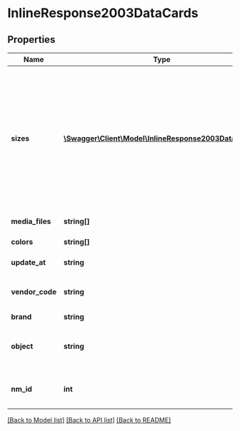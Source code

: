 # InlineResponse2003DataCards

## Properties
Name | Type | Description | Notes
------------ | ------------- | ------------- | -------------
**sizes** | [**\Swagger\Client\Model\InlineResponse2003DataSizes[]**](InlineResponse2003DataSizes.md) | Массив размеров для номенклатуры (для безразмерного товара все равно нужно передавать данный массив с одним элементом и нулевым размером, но с ценой и баркодом) | [optional] 
**media_files** | **string[]** | Медиафайлы номенклатуры | [optional] 
**colors** | **string[]** | Цвета номенклатуры | [optional] 
**update_at** | **string** | Дата обновления | [optional] 
**vendor_code** | **string** | Текстовый идентификатор НМ поставщика | [optional] 
**brand** | **string** | Брэнд | [optional] 
**object** | **string** | Категория для который создавалось КТ с данной НМ | [optional] 
**nm_id** | **int** | Числовой идентификатор номенклатуры Wildberries | [optional] 

[[Back to Model list]](../../README.md#documentation-for-models) [[Back to API list]](../../README.md#documentation-for-api-endpoints) [[Back to README]](../../README.md)

